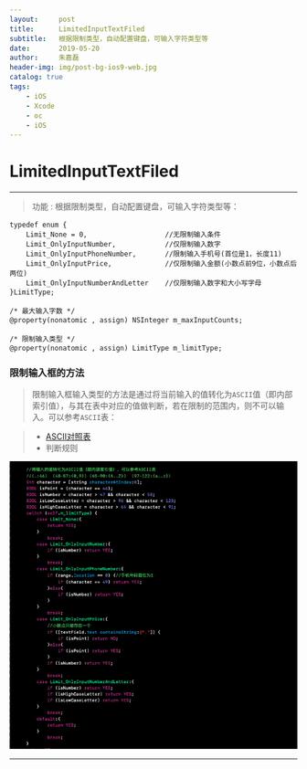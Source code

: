 ```yaml
---
layout:     post
title:      LimitedInputTextFiled
subtitle:   根据限制类型，自动配置键盘，可输入字符类型等
date:       2019-05-20
author:     朱嘉磊
header-img: img/post-bg-ios9-web.jpg
catalog: true
tags:
    - iOS
    - Xcode
    - oc
    - iOS
---
```


# LimitedInputTextFiled 

------

> 功能 : 根据限制类型，自动配置键盘，可输入字符类型等：

```objet-c
typedef enum {
    Limit_None = 0,                   //无限制输入条件
    Limit_OnlyInputNumber,            //仅限制输入数字
    Limit_OnlyInputPhoneNumber,       //限制输入手机号(首位是1，长度11)
    Limit_OnlyInputPrice,             //仅限制输入金额(小数点前9位，小数点后两位)
    Limit_OnlyInputNumberAndLetter    //仅限制输入数字和大小写字母
}LimitType;

/* 最大输入字数 */
@property(nonatomic , assign) NSInteger m_maxInputCounts;

/* 限制输入类型 */
@property(nonatomic , assign) LimitType m_limitType;
```

### 限制输入框的方法

> 限制输入框输入类型的方法是通过将当前输入的值转化为`ASCII`值（即内部索引值），与其在表中对应的值做判断，若在限制的范围内，则不可以输入。可以参考`ASCII`表：

> * [ASCII对照表](http://tool.oschina.net/commons?type=4)
> * 判断规则

![判断规则](https://github.com/yonsjl/PictureBed/raw/master/LimitedInputTextFiled_02.png)

------
